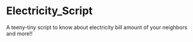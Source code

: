 # Electricity_Script
A teeny-tiny script to know about electricity bill amount of your neighbors and more!!
